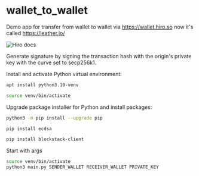 # wallet_to_wallet
Demo app for transfer from wallet to wallet via https://wallet.hiro.so now it's called https://leather.io/

![Hiro docs](https://docs.hiro.so/get-started/transactions)

Generate signature by signing the transaction hash with the origin's private key with the curve set to secp256k1.

Install and activate Python virtual environment:
```bash
apt install python3.10-venv
```
```bash
source venv/bin/activate
```
Upgrade package installer for Python and install packages:
```bash
python3 -m pip install --upgrade pip
```
```bash
pip install ecdsa
```
```bash
pip install blockstack-client
```
Start with args
```bash
source venv/bin/activate
python3 main.py SENDER_WALLET RECEIVER_WALLET PRIVATE_KEY
```
